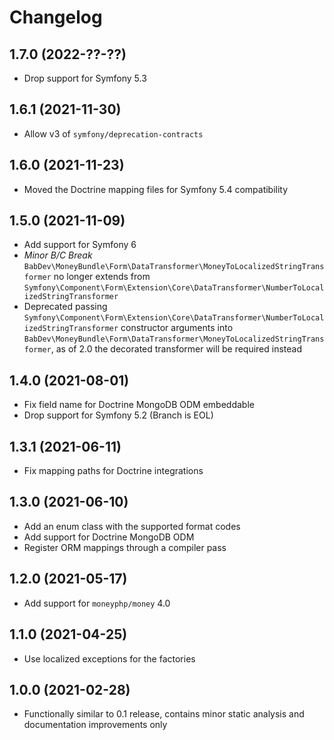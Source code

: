 # Changelog

## 1.7.0 (2022-??-??)

- Drop support for Symfony 5.3

## 1.6.1 (2021-11-30)

- Allow v3 of `symfony/deprecation-contracts`

## 1.6.0 (2021-11-23)

- Moved the Doctrine mapping files for Symfony 5.4 compatibility

## 1.5.0 (2021-11-09)

- Add support for Symfony 6
- *Minor B/C Break* `BabDev\MoneyBundle\Form\DataTransformer\MoneyToLocalizedStringTransformer` no longer extends from `Symfony\Component\Form\Extension\Core\DataTransformer\NumberToLocalizedStringTransformer`
- Deprecated passing `Symfony\Component\Form\Extension\Core\DataTransformer\NumberToLocalizedStringTransformer` constructor arguments into `BabDev\MoneyBundle\Form\DataTransformer\MoneyToLocalizedStringTransformer`, as of 2.0 the decorated transformer will be required instead 

## 1.4.0 (2021-08-01)

- Fix field name for Doctrine MongoDB ODM embeddable
- Drop support for Symfony 5.2 (Branch is EOL)

## 1.3.1 (2021-06-11)

- Fix mapping paths for Doctrine integrations

## 1.3.0 (2021-06-10)

- Add an enum class with the supported format codes
- Add support for Doctrine MongoDB ODM
- Register ORM mappings through a compiler pass

## 1.2.0 (2021-05-17)

- Add support for `moneyphp/money` 4.0

## 1.1.0 (2021-04-25)

- Use localized exceptions for the factories

## 1.0.0 (2021-02-28)

- Functionally similar to 0.1 release, contains minor static analysis and documentation improvements only
